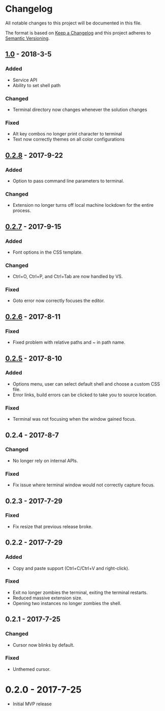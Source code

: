 # Changelog
All notable changes to this project will be documented in this file.

The format is based on [Keep a Changelog](http://keepachangelog.com/en/1.0.0/)
and this project adheres to [Semantic Versioning](http://semver.org/spec/v2.0.0.html).

## [1.0] - 2018-3-5
### Added
- Service API
- Ability to set shell path

### Changed
- Terminal directory now changes whenever the solution changes

### Fixed
- Alt key combos no longer print character to terminal
- Text now correctly themes on all color configurations

## [0.2.8] - 2017-9-22
### Added
- Option to pass command line parameters to terminal.

### Changed
- Extension no longer turns off local machine lockdown for the entire process.

## [0.2.7] - 2017-9-15
### Added
- Font options in the CSS template.

### Changed
- Ctrl+O, Ctrl+P, and Ctrl+Tab are now handled by VS.

### Fixed
- Goto error now correctly focuses the editor.

## [0.2.6] - 2017-8-11
### Fixed
- Fixed problem with relative paths and ~ in path name.

## [0.2.5] - 2017-8-10
### Added
- Options menu, user can select default shell and choose a custom CSS file.
- Error links, build errors can be clicked to take you to source location.

### Fixed
- Terminal was not focusing when the window gained focus.

## 0.2.4 - 2017-8-7
### Changed
- No longer rely on internal APIs.

### Fixed
- Fix issue where terminal window would not correctly capture focus.

## 0.2.3 - 2017-7-29
### Fixed
- Fix resize that previous release broke.

## 0.2.2 - 2017-7-29
### Added
- Copy and paste support (Ctrl+C/Ctrl+V and right-click).

### Fixed
- Exit no longer zombies the terminal, exiting the terminal restarts.
- Reduced massive extension size.
- Opening two instances no longer zombies the shell.

## 0.2.1 - 2017-7-25
### Changed
- Cursor now blinks by default.

### Fixed
- Unthemed cursor.

# 0.2.0 - 2017-7-25
- Initial MVP release


[1.0]: https://github.com/Microsoft/WhackWhackTerminal/compare/v0.2.8...v1.0
[0.2.8]:https://github.com/Microsoft/WhackWhackTerminal/compare/v0.2.7...v0.2.8
[0.2.7]:https://github.com/Microsoft/WhackWhackTerminal/compare/v0.2.6...v0.2.7
[0.2.6]:https://github.com/Microsoft/WhackWhackTerminal/compare/v0.2.5...v0.2.6
[0.2.5]:https://github.com/Microsoft/WhackWhackTerminal/compare/v0.2.4...v0.2.5